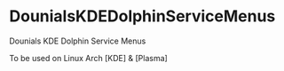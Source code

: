 # DounialsKDEDolphinServiceMenus
Dounials KDE Dolphin Service Menus

To be used on Linux Arch [KDE] & [Plasma]
